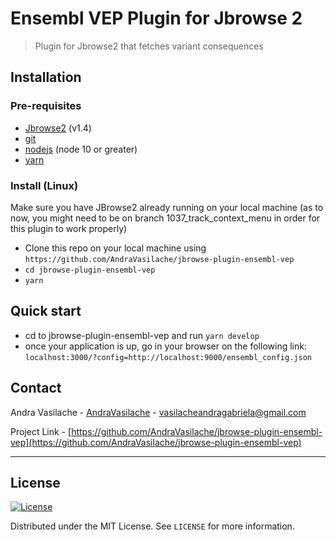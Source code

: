# Ensembl VEP Plugin for Jbrowse 2

> Plugin for Jbrowse2 that fetches variant consequences

## Installation

### Pre-requisites
- [Jbrowse2](https://github.com/GMOD/jbrowse-components) (v1.4)
- [git](https://git-scm.com/downloads)
- [nodejs](https://nodejs.org/en/download/) (node 10 or greater)
- [yarn](https://yarnpkg.com/en/docs/install)

### Install (Linux)
  Make sure you have JBrowse2 already running on your local machine (as to now, you might need to be on branch 1037_track_context_menu in order for this plugin to work properly)
- Clone this repo on your local machine using `https://github.com/AndraVasilache/jbrowse-plugin-ensembl-vep`
- `cd jbrowse-plugin-ensembl-vep`
- `yarn`

## Quick start

- cd to jbrowse-plugin-ensembl-vep and run `yarn develop`
- once your application is up, go in your browser on the following link: `localhost:3000/?config=http://localhost:9000/ensembl_config.json`

## Contact

Andra Vasilache - [AndraVasilache](https://github.com/AndraVasilache) - [vasilacheandragabriela@gmail.com]()

Project Link - [https://github.com/AndraVasilache/jbrowse-plugin-ensembl-vep](https://github.com/AndraVasilache/jbrowse-plugin-ensembl-vep)

---

## License

[![License](http://img.shields.io/:license-mit-blue.svg?style=flat-square)](http://badges.mit-license.org)

Distributed under the MIT License. See `LICENSE` for more information.
